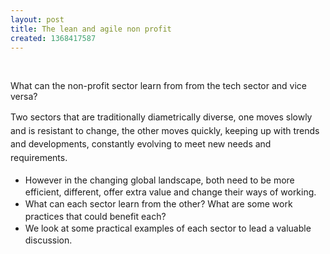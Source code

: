 ```yaml
---
layout: post
title: The lean and agile non profit
created: 1368417587
---
```

<p>&nbsp;</p><p class="p1">What can the non-profit sector learn from from the tech sector and vice versa?</p><p class="p1"><span style="line-height: 1.538em;">Two sectors that are traditionally diametrically diverse, one moves slowly and is resistant to change, the other moves quickly, keeping up with trends and developments, constantly evolving to meet new needs and requirements.</span></p><ul><li class="p1"><span style="line-height: 1.538em;">However in the changing global landscape, both need to be more efficient, different, offer extra value and change their ways of working.</span></li><li class="p1"><span style="line-height: 1.538em;">What can each sector learn from the other? What are some work practices that could benefit each?</span></li><li class="p1"><span style="line-height: 1.538em;">We look at some practical examples of each sector to lead a valuable discussion.</span></li></ul>
